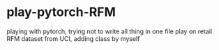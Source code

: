 # play-pytorch-RFM
playing with pytorch, trying not to write all thing in one file
play on retail RFM dataset from UCI, adding class by myself
